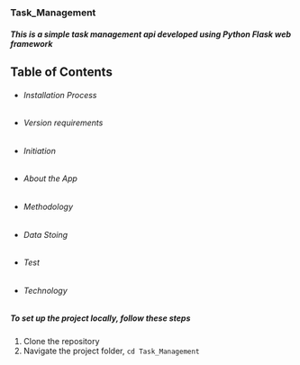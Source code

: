 ### Task_Management
##### This is a simple task management api developed using Python Flask web framework

## Table of Contents
- ###### Installation Process
- ###### Version requirements
- ###### Initiation
- ###### About the App
- ###### Methodology
- ###### Data Stoing
- ###### Test
- ###### Technology

##### To set up the project locally, follow these steps
 1. Clone the repository
 2. Navigate the project folder, `cd Task_Management`


